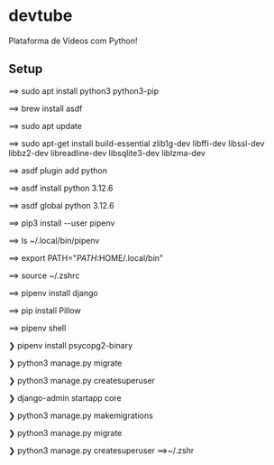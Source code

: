 # devtube
Plataforma de Vídeos com Python!

## Setup
==> sudo apt install python3 python3-pip

==> brew install asdf

==> sudo apt update

==> sudo apt-get install build-essential zlib1g-dev libffi-dev libssl-dev libbz2-dev libreadline-dev libsqlite3-dev liblzma-dev 

==> asdf plugin add python

==> asdf install python 3.12.6

==> asdf global python 3.12.6

==> pip3 install --user pipenv

==> ls ~/.local/bin/pipenv

==> export PATH="$PATH:$HOME/.local/bin"

==> source ~/.zshrc

==> pipenv install django

==> pip install Pillow


==>  pipenv shell

❯ pipenv install psycopg2-binary

❯ python3 manage.py migrate

❯ python3 manage.py createsuperuser

❯ django-admin startapp core

❯ python3 manage.py makemigrations

❯ python3 manage.py migrate

❯ python3 manage.py createsuperuser
==>~/.zshr
